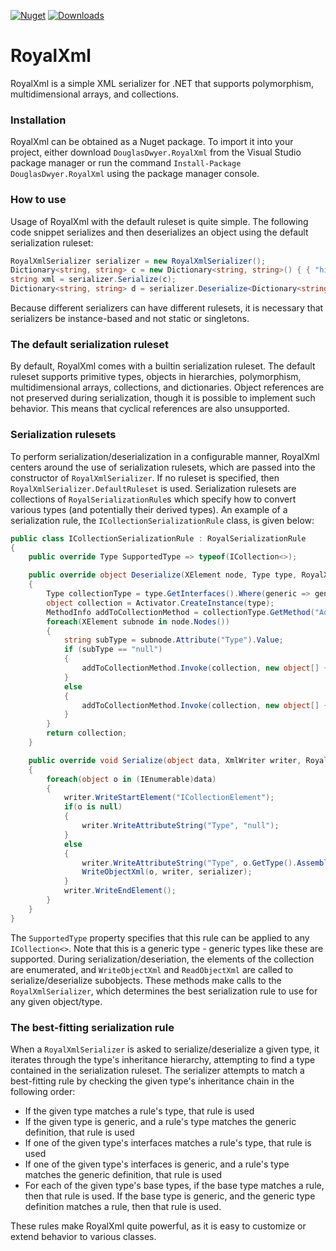 [![Nuget](https://img.shields.io/nuget/v/DouglasDwyer.RoyalXml)](https://www.nuget.org/packages/DouglasDwyer.RoyalXml)
[![Downloads](https://img.shields.io/nuget/dt/DouglasDwyer.RoyalXml)](https://www.nuget.org/packages/DouglasDwyer.RoyalXml)

# RoyalXml
RoyalXml is a simple XML serializer for .NET that supports polymorphism, multidimensional arrays, and collections.

### Installation
RoyalXml can be obtained as a Nuget package. To import it into your project, either download `DouglasDwyer.RoyalXml` from the Visual Studio package manager or run the command `Install-Package DouglasDwyer.RoyalXml` using the package manager console.

### How to use
Usage of RoyalXml with the default ruleset is quite simple. The following code snippet serializes and then deserializes an object using the default serialization ruleset:
```csharp
RoyalXmlSerializer serializer = new RoyalXmlSerializer();
Dictionary<string, string> c = new Dictionary<string, string>() { { "hi", "bye" }, { "why", "cry" } };
string xml = serializer.Serialize(c);
Dictionary<string, string> d = serializer.Deserialize<Dictionary<string, string>>(xml);
```
Because different serializers can have different rulesets, it is necessary that serializers be instance-based and not static or singletons.

### The default serialization ruleset

By default, RoyalXml comes with a builtin serialization ruleset. The default ruleset supports primitive types, objects in hierarchies, polymorphism, multidimensional arrays, collections, and dictionaries. Object references are not preserved during serialization, though it is possible to implement such behavior. This means that cyclical references are also unsupported.

### Serialization rulesets
To perform serialization/deserialization in a configurable manner, RoyalXml centers around the use of serialization rulesets, which are passed into the constructor of `RoyalXmlSerializer`. If no ruleset is specified, then `RoyalXmlSerializer.DefaultRuleset` is used. Serialization rulesets are collections of `RoyalSerializationRule`s which specify how to convert various types (and potentially their derived types). An example of a serialization rule, the `ICollectionSerializationRule` class, is given below:
```csharp
public class ICollectionSerializationRule : RoyalSerializationRule
{
    public override Type SupportedType => typeof(ICollection<>);

    public override object Deserialize(XElement node, Type type, RoyalXmlSerializer serializer)
    {
        Type collectionType = type.GetInterfaces().Where(generic => generic.IsGenericType && generic.GetGenericTypeDefinition() == typeof(ICollection<>)).Single();
        object collection = Activator.CreateInstance(type);
        MethodInfo addToCollectionMethod = collectionType.GetMethod("Add", BindingFlags.Public | BindingFlags.Instance);
        foreach(XElement subnode in node.Nodes())
        {
            string subType = subnode.Attribute("Type").Value;
            if (subType == "null")
            {
                addToCollectionMethod.Invoke(collection, new object[] { null });
            }
            else
            {
                addToCollectionMethod.Invoke(collection, new object[] { ReadObjectXml(subnode, Type.GetType(subType), serializer) });
            }
        }
        return collection;
    }

    public override void Serialize(object data, XmlWriter writer, RoyalXmlSerializer serializer)
    {
        foreach(object o in (IEnumerable)data)
        {
            writer.WriteStartElement("ICollectionElement");
            if(o is null)
            {
                writer.WriteAttributeString("Type", "null");
            }
            else
            {
                writer.WriteAttributeString("Type", o.GetType().AssemblyQualifiedName);
                WriteObjectXml(o, writer, serializer);
            }
            writer.WriteEndElement();
        }
    }
}
```
The `SupportedType` property specifies that this rule can be applied to any `ICollection<>`. Note that this is a generic type - generic types like these are supported. During serialization/deseriation, the elements of the collection are enumerated, and `WriteObjectXml` and `ReadObjectXml` are called to serialize/deserialize subobjects. These methods make calls to the `RoyalXmlSerializer`, which determines the best serialization rule to use for any given object/type.

### The best-fitting serialization rule
When a `RoyalXmlSerializer` is asked to serialize/deserialize a given type, it iterates through the type's inheritance hierarchy, attempting to find a type contained in the serialization ruleset. The serializer attempts to match a best-fitting rule by checking the given type's inheritance chain in the following order:
+ If the given type matches a rule's type, that rule is used
+ If the given type is generic, and a rule's type matches the generic definition, that rule is used
+ If one of the given type's interfaces matches a rule's type, that rule is used
+ If one of the given type's interfaces is generic, and a rule's type matches the generic definition, that rule is used
+ For each of the given type's base types, if the base type matches a rule, then that rule is used. If the base type is generic, and the generic type definition matches a rule, then that rule is used.

These rules make RoyalXml quite powerful, as it is easy to customize or extend behavior to various classes.
